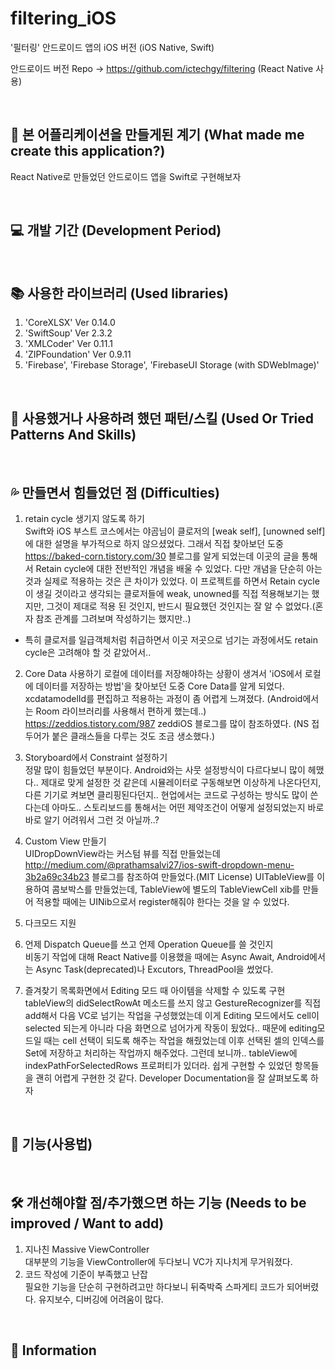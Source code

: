 # filtering_iOS
'필터링' 안드로이드 앱의 iOS 버전 (iOS Native, Swift)

안드로이드 버전 Repo -> https://github.com/ictechgy/filtering (React Native 사용)     
      
&nbsp;   
      
## 🤔 본 어플리케이션을 만들게된 계기 (What made me create this application?)
React Native로 만들었던 안드로이드 앱을 Swift로 구현해보자
   
&nbsp;   
   
## 💻 개발 기간 (Development Period)
   
&nbsp;   
   
## 📚 사용한 라이브러리 (Used libraries)  

1. 'CoreXLSX' Ver 0.14.0   
2. 'SwiftSoup' Ver 2.3.2   
3. 'XMLCoder' Ver 0.11.1
4. 'ZIPFoundation' Ver 0.9.11
5. 'Firebase', 'Firebase Storage', 'FirebaseUI Storage (with SDWebImage)'
   
&nbsp;   
   
## 🚀 사용했거나 사용하려 했던 패턴/스킬 (Used Or Tried Patterns And Skills)
   
&nbsp;   
   
## 💦 만들면서 힘들었던 점 (Difficulties)

1. retain cycle 생기지 않도록 하기   
 Swift와 iOS 부스트 코스에서는 야곰님이 클로저의 [weak self], [unowned self]에 대한 설명을 부가적으로 하지 않으셨었다. 그래서 직접 찾아보던 도중 https://baked-corn.tistory.com/30 블로그를 알게 되었는데 이곳의 글을 통해서 Retain cycle에 대한 전반적인 개념을 배울 수 있었다. 다만 개념을 단순히 아는 것과 실제로 적용하는 것은 큰 차이가 있었다. 이 프로젝트를 하면서 Retain cycle이 생길 것이라고 생각되는 클로저들에 weak, unowned를 직접 적용해보기는 했지만, 그것이 제대로 적용 된 것인지, 반드시 필요했던 것인지는 잘 알 수 없었다.(혼자 참조 관계를 그려보며 작성하기는 했지만..)    
 - 특히 클로저를 일급객체처럼 취급하면서 이곳 저곳으로 넘기는 과정에서도 retain cycle은 고려해야 할 것 같았어서..    
   
2. Core Data 사용하기
 로컬에 데이터를 저장해야하는 상황이 생겨서 'iOS에서 로컬에 데이터를 저장하는 방법'을 찾아보던 도중 Core Data를 알게 되었다. xcdatamodelId를 편집하고 적용하는 과정이 좀 어렵게 느껴졌다. (Android에서는 Room 라이브러리를 사용해서 편하게 했는데..) https://zeddios.tistory.com/987 zeddiOS 블로그를 많이 참조하였다. (NS 접두어가 붙은 클래스들을 다루는 것도 조금 생소했다.)   
   
3. Storyboard에서 Constraint 설정하기   
 정말 많이 힘들었던 부분이다. Android와는 사뭇 설정방식이 다르다보니 많이 헤맸다.. 제대로 맞게 설정한 것 같은데 시뮬레이터로 구동해보면 이상하게 나온다던지, 다른 기기로 켜보면 클리핑된다던지..
 현업에서는 코드로 구성하는 방식도 많이 쓴다는데 아마도.. 스토리보드를 통해서는 어떤 제약조건이 어떻게 설정되었는지 바로바로 알기 어려워서 그런 것 아닐까..?
 
4. Custom View 만들기   
 UIDropDownView라는 커스텀 뷰를 직접 만들었는데 http://medium.com/@prathamsalvi27/ios-swift-dropdown-menu-3b2a69c34b23 블로그를 참조하여 만들었다.(MIT License) UITableView를 이용하여 콤보박스를 만들었는데, TableView에 별도의 TableViewCell xib를 만들어 적용할 때에는 UINib으로서 register해줘야 한다는 것을 알 수 있었다.    
   
5. 다크모드 지원   
6. 언제 Dispatch Queue를 쓰고 언제 Operation Queue를 쓸 것인지   
 비동기 작업에 대해 React Native를 이용했을 때에는 Async Await, Android에서는 Async Task(deprecated)나 Excutors, ThreadPool을 썼었다.   
 
7. 즐겨찾기 목록화면에서 Editing 모드 때 아이템을 삭제할 수 있도록 구현   
 tableView의 didSelectRowAt 메소드를 쓰지 않고 GestureRecognizer를 직접 add해서 다음 VC로 넘기는 작업을 구성했었는데 이게 Editing 모드에서도 cell이 selected 되는게 아니라 다음 화면으로 넘어가게 작동이 됬었다.. 때문에 editing모드일 때는 cell 선택이 되도록 해주는 작업을 해줬었는데 이후 선택된 셀의 인덱스를 Set에 저장하고 처리하는 작업까지 해주었다. 그런데 보니까.. tableView에 indexPathForSelectedRows 프로퍼티가 있더라. 쉽게 구현할 수 있었던 항목들을 괜히 어렵게 구현한 것 같다. Developer Documentation을 잘 살펴보도록 하자
   
   
&nbsp;   
   
## 💬 기능(사용법) 
   
&nbsp;   
   
## 🛠 개선해야할 점/추가했으면 하는 기능 (Needs to be improved / Want to add)
1. 지나친 Massive ViewController   
대부분의 기능을 ViewController에 두다보니 VC가 지나치게 무거워졌다. 
2. 코드 작성에 기준이 부족했고 난잡   
필요한 기능을 단순히 구현하려고만 하다보니 뒤죽박죽 스파게티 코드가 되어버렸다. 유지보수, 디버깅에 어려움이 많다.
   
&nbsp;   
   
## 📝 Information
   
&nbsp;   
   
